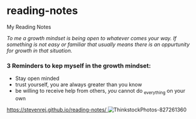 # reading-notes
My Reading Notes

*To me a growth mindset is being open to whatever comes your way. If something is not easy or familiar that usually means there is an oppurtunity for growth in that situation.*

### **3 Reminders to kep myself in the growth mindset:**
- Stay open minded
- trust yourself, you are always greater than you know
- be willing to receive help from others, *you* cannot do <sub>everything</sub> on your own

[https://stevenrej.github.io/reading-notes/ 
](url)
![ThinkstockPhotos-827261360](https://user-images.githubusercontent.com/112358229/187275506-1ce8fa6c-c426-4ee6-a7ed-0bf8d6eab1ce.jpeg)
